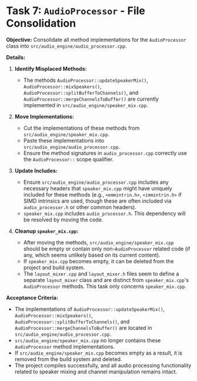 # Task 7: `AudioProcessor` - File Consolidation

**Objective:**
Consolidate all method implementations for the `AudioProcessor` class into `src/audio_engine/audio_processor.cpp`.

**Details:**

1.  **Identify Misplaced Methods:**
    *   The methods `AudioProcessor::updateSpeakerMix()`, `AudioProcessor::mixSpeakers()`, `AudioProcessor::splitBufferToChannels()`, and `AudioProcessor::mergeChannelsToBuffer()` are currently implemented in `src/audio_engine/speaker_mix.cpp`.

2.  **Move Implementations:**
    *   Cut the implementations of these methods from `src/audio_engine/speaker_mix.cpp`.
    *   Paste these implementations into `src/audio_engine/audio_processor.cpp`.
    *   Ensure the method signatures in `audio_processor.cpp` correctly use the `AudioProcessor::` scope qualifier.

3.  **Update Includes:**
    *   Ensure `src/audio_engine/audio_processor.cpp` includes any necessary headers that `speaker_mix.cpp` might have uniquely included for these methods (e.g., `<emmintrin.h>`, `<immintrin.h>` if SIMD intrinsics are used, though these are often included via `audio_processor.h` or other common headers).
    *   `speaker_mix.cpp` includes `audio_processor.h`. This dependency will be resolved by moving the code.

4.  **Cleanup `speaker_mix.cpp`:**
    *   After moving the methods, `src/audio_engine/speaker_mix.cpp` should be empty or contain only non-`AudioProcessor` related code (if any, which seems unlikely based on its current content).
    *   If `speaker_mix.cpp` becomes empty, it can be deleted from the project and build system.
    *   The `layout_mixer.cpp` and `layout_mixer.h` files seem to define a separate `layout_mixer` class and are distinct from `speaker_mix.cpp`'s `AudioProcessor` methods. This task only concerns `speaker_mix.cpp`.

**Acceptance Criteria:**

*   The implementations of `AudioProcessor::updateSpeakerMix()`, `AudioProcessor::mixSpeakers()`, `AudioProcessor::splitBufferToChannels()`, and `AudioProcessor::mergeChannelsToBuffer()` are located in `src/audio_engine/audio_processor.cpp`.
*   `src/audio_engine/speaker_mix.cpp` no longer contains these `AudioProcessor` method implementations.
*   If `src/audio_engine/speaker_mix.cpp` becomes empty as a result, it is removed from the build system and deleted.
*   The project compiles successfully, and all audio processing functionality related to speaker mixing and channel manipulation remains intact.

